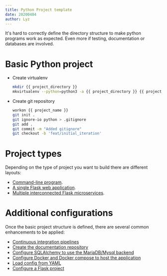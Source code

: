 ```yaml
---
title: Python Project template
date: 20200404
author: Lyz
---
```


It's hard to correctly define the directory structure to make python programs
work as expected. Even more if testing, documentation or databases are involved.

# Basic Python project

* Create virtualenv
    ```bash
    mkdir {{ project_directory }}
    mkvirtualenv --python=python3 -a {{ project_directory }} {{ project_name }}
    ```

* Create git repository
    ```bash
    workon {{ project_name }}
    git init .
    git ignore-io python > .gitignore
    git add .
    git commit -m "Added gitignore"
    git checkout -b 'feat/initial_iteration'
    ```
# Project types

Depending on the type of project you want to build there are different layouts:

* [Command-line program](python_cli_template.md).
* [A single Flask web application](python_flask_template.md).
* [Multiple interconnected Flask microservices](python_microservices_template.md).

# Additional configurations

Once the basic project structure is defined, there are several common
enhancements to be applied:

* [Continuous integration pipelines](python_ci.md)
* [Create the documentation repository](python_docs.md)
* [Configure SQLAlchemy to use the MariaDB/Mysql
    backend](python_sqlalchemy_mariadb.md)
* [Configure Docker and Docker compose to host the
    application](python_docker.md)
* [Load config from YAML](python_config_yaml.md)
* [Configure a Flask project](python_flask_template.md)
